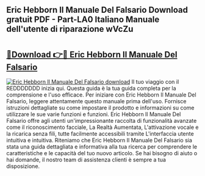 ## Eric Hebborn Il Manuale Del Falsario Download gratuit PDF - Part-LA0 Italiano Manuale dell'utente di riparazione wVcZu

# <h2><a href="http://dffxtj.blite.top/?on=Eric+Hebborn+Il+Manuale+Del+Falsario">🔗Download 👉🔴 Eric Hebborn Il Manuale Del Falsario</a></h2>

[![Eric Hebborn Il Manuale Del Falsario download](https://i.imgur.com/lujVjoI.png)](http://dffxtj.blite.top/?on=Eric+Hebborn+Il+Manuale+Del+Falsario)
Il tuo viaggio con il REDDDDDDD inizia qui. Questa guida è la tua guida completa per la comprensione e l'uso efficace. Per iniziare con Eric Hebborn Il Manuale Del Falsario, leggere attentamente questo manuale prima dell'uso. Fornisce istruzioni dettagliate su come impostare il prodotto e informazioni su come utilizzare le sue varie funzioni e funzioni. Eric Hebborn Il Manuale Del Falsario offre agli utenti un'impressionante raccolta di funzionalità avanzate come il riconoscimento facciale, La Realtà Aumentata, L'attivazione vocale e la ricarica senza fili, tutte facilmente accessibili tramite L'interfaccia utente intuitiva e intuitiva. Riteniamo che Eric Hebborn Il Manuale Del Falsario sia stata una guida dettagliata e informativa alla tua ricerca per comprendere le caratteristiche e le capacità del tuo nuovo articolo. Se hai bisogno di aiuto o hai domande, il nostro team di assistenza clienti è sempre a tua disposizione.
